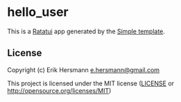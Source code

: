 # hello_user

This is a [Ratatui] app generated by the [Simple template].

[Ratatui]: https://ratatui.rs
[Simple Template]: https://github.com/ratatui/templates/tree/main/simple

## License

Copyright (c) Erik Hersmann <e.hersmann@gmail.com>

This project is licensed under the MIT license ([LICENSE] or <http://opensource.org/licenses/MIT>)

[LICENSE]: ./LICENSE
